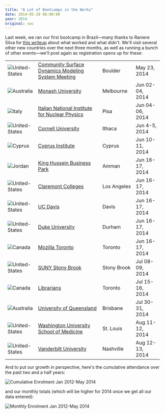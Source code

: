 ```yaml
---
title: "A Lot of Bootcamps in the Works"
date: 2014-05-20 06:00:00
year: 2014
original: swc
---
```

<p>
  Last week,
  we ran our first bootcamp in Brazil&mdash;many thanks to Raniere Silva
  for <a href="http://blog.rgaiacs.com/2014/05/14/furg.html">this writeup</a>
  about what worked and what didn't.
  We'll visit several other new countries over the next three months,
  as well as running a bunch of other events&mdash;we'll post again
  as registration opens up for these:
</p>
<table class="table table-striped bootcamps">
<tr>
  <td><img src="{{site.github.url}}/files/flags/16/United-States.png" alt="United-States" /></td>
  <td class="link"><a href="http://geocarpentry.github.io/2014-05-23-csdms/">Community Surface Dynamics Modeling System Meeting</a></td>
  <td>Boulder</td>
  <td class="date">May 23, 2014</td>
</tr>
<tr>
  <td><img src="{{site.github.url}}/files/flags/16/Australia.png" alt="Australia" /></td>
  <td class="link"><a href="http://badger-d.github.io/2014-06-02-monash/">Monash University</a></td>
  <td>Melbourne</td>
  <td class="date">Jun 02-04, 2014</td>
</tr>
<tr>
  <td><img src="{{site.github.url}}/files/flags/16/Italy.png" alt="Italy" /></td>
  <td class="link"><a href="http://apawlik.github.io/2014-06-03-cern/">Italian National Institute for Nuclear Physics</a></td>
  <td>Pisa</td>
  <td class="date">Jun 04-06, 2014</td>
</tr>
<tr>
  <td><img src="{{site.github.url}}/files/flags/16/United-States.png" alt="United-States" /></td>
  <td class="link"><a href="http://gdevenyi.github.io/2014-06-04-cornell/">Cornell University</a></td>
  <td>Ithaca</td>
  <td class="date">Jun 4-5, 2014</td>
</tr>
<tr>
  <td><img src="{{site.github.url}}/files/flags/16/Cyprus.png" alt="Cyprus" /></td>
  <td class="link"><a href="http://luispedro.github.io/2014-06-10-cyi/">Cyprus Institute</a></td>
  <td>Cyprus</td>
  <td class="date">Jun 10-11, 2014</td>
</tr>
<tr>
  <td><img src="{{site.github.url}}/files/flags/16/Jordan.png" alt="Jordan" /></td>
  <td class="link"><a href="http://luispedro.github.io/2014-06-15-khbp/">King Hussein Business Park</a></td>
  <td>Amman</td>
  <td class="date">Jun 16-17, 2014</td>
</tr>
<tr>
  <td><img src="{{site.github.url}}/files/flags/16/United-States.png" alt="United-States" /></td>
  <td class="link"><a href="http://ptone.github.io/2014-06-16-claremont/">Claremont Colleges</a></td>
  <td>Los&nbsp;Angeles</td>
  <td class="date">Jun 16-17, 2014</td>
</tr>
<tr>
  <td><img src="{{site.github.url}}/files/flags/16/United-States.png" alt="United-States" /></td>
  <td class="link"><a href="http://BernhardKonrad.github.io/2014-06-16-davis/">UC Davis</a></td>
  <td>Davis</td>
  <td class="date">Jun 16-17, 2014</td>
</tr>
<tr>
  <td><img src="{{site.github.url}}/files/flags/16/United-States.png" alt="United-States" /></td>
  <td class="link"><a href="http://cliburn.github.io/2014-06-16-duke/">Duke University</a></td>
  <td>Durham</td>
  <td class="date">Jun 16-17, 2014</td>
</tr>
<tr>
  <td><img src="{{site.github.url}}/files/flags/16/Canada.png" alt="Canada" /></td>
  <td class="link"><a href="http://swcarpentry.github.io/2014-06-16-toronto/">Mozilla Toronto</a></td>
  <td>Toronto</td>
  <td class="date">Jun 16-17, 2014</td>
</tr>
<tr>
  <td><img src="{{site.github.url}}/files/flags/16/United-States.png" alt="United-States" /></td>
  <td class="link"><a href="http://guyrt.github.io/2014-07-08-stonybrook/">SUNY Stony Brook</a></td>
  <td>Stony Brook</td>
  <td class="date">Jul 08-09, 2014</td>
</tr>
<tr>
  <td><img src="{{site.github.url}}/files/flags/16/Canada.png" alt="Canada" /></td>
  <td class="link"><a href="http://swcarpentry.github.io/2014-07-15-toronto/">Librarians</a></td>
  <td>Toronto</td>
  <td class="date">Jul 15-16, 2014</td>
</tr>
<tr>
  <td><img src="{{site.github.url}}/files/flags/16/Australia.png" alt="Australia" /></td>
  <td class="link"><a href="http://philippbayer.github.io/2014-07-30-pyconaus/">University of Queensland</a></td>
  <td>Brisbane</td>
  <td class="date">Jul 30-31, 2014</td>
</tr>
<tr>
  <td><img src="{{site.github.url}}/files/flags/16/United-States.png" alt="United-States" /></td>
  <td class="link"><a href="http://mollygibson.github.io/2014-08-11-wustl/">Washington University School of Medicine</a></td>
  <td>St.&nbsp;Louis</td>
  <td class="date">Aug 11-12, 2014</td>
</tr>
<tr>
  <td><img src="{{site.github.url}}/files/flags/16/United-States.png" alt="United-States" /></td>
  <td class="link"><a href="http://vu-bc.github.io/2014-08-12-vu/">Vanderbilt University</a></td>
  <td>Nashville</td>
  <td class="date">Aug 12-13, 2014</td>
</tr>
</table>
<p>
  And to put our growth in perspective,
  here's the cumulative attendance over the past two and a half years:
</p>
<p>
  <img src="{{site.github.url}}/files/2014/05/enrolment.png" alt="Cumulative Enrolment Jan 2012-May 2014" />
</p>
<p>
  and our monthly totals (which will be higher for 2014 once we get all our data entered):
</p>
<p>
  <img src="{{site.github.url}}/files/2014/05/monthly.png" alt="Monthly Enrolment Jan 2012-May 2014" />
</p>
